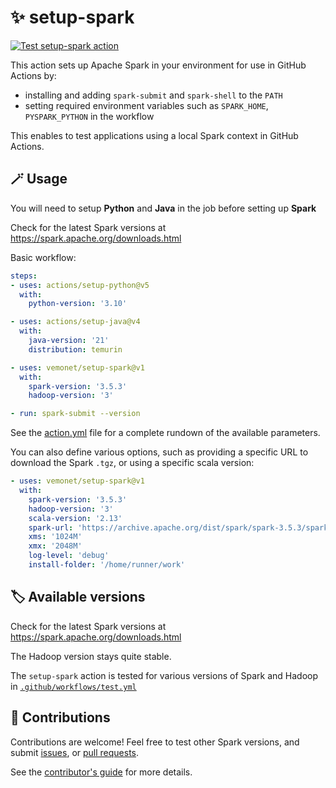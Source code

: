 # ✨ setup-spark

[![Test setup-spark action](https://github.com/vemonet/setup-spark/actions/workflows/test.yml/badge.svg)](https://github.com/vemonet/setup-spark/actions/workflows/test.yml)

This action sets up Apache Spark in your environment for use in GitHub Actions by:

- installing and adding `spark-submit` and `spark-shell` to the `PATH`
- setting required environment variables such as `SPARK_HOME`, `PYSPARK_PYTHON` in the workflow

This enables to test applications using a local Spark context in GitHub Actions.

## 🪄 Usage

You will need to setup **Python** and **Java** in the job before setting up **Spark**

Check for the latest Spark versions at https://spark.apache.org/downloads.html

Basic workflow:
```yaml
steps:
- uses: actions/setup-python@v5
  with:
    python-version: '3.10'

- uses: actions/setup-java@v4
  with:
    java-version: '21'
    distribution: temurin

- uses: vemonet/setup-spark@v1
  with:
    spark-version: '3.5.3'
    hadoop-version: '3'

- run: spark-submit --version
```

See the [action.yml](action.yml) file for a complete rundown of the available parameters.

You can also define various options, such as providing a specific URL to download the Spark `.tgz`, or using a specific scala version:

```yaml
- uses: vemonet/setup-spark@v1
  with:
    spark-version: '3.5.3'
    hadoop-version: '3'
    scala-version: '2.13'
    spark-url: 'https://archive.apache.org/dist/spark/spark-3.5.3/spark-3.5.3-bin-hadoop3-scala2.13.tgz'
    xms: '1024M'
    xmx: '2048M'
    log-level: 'debug'
    install-folder: '/home/runner/work'
```

## ️🏷️ Available versions

Check for the latest Spark versions at https://spark.apache.org/downloads.html

The Hadoop version stays quite stable.

The `setup-spark` action is tested for various versions of Spark and Hadoop in [`.github/workflows/test.yml`](https://github.com/vemonet/setup-spark/blob/main/.github/workflows/test.yml)

## 📝 Contributions

Contributions are welcome! Feel free to test other Spark versions, and submit [issues](/issues), or [pull requests](https://github.com/vemonet/setup-spark/blob/main/CONTRIBUTING.md).

See the [contributor's guide](https://github.com/vemonet/setup-spark/blob/main/CONTRIBUTING.md) for more details.
